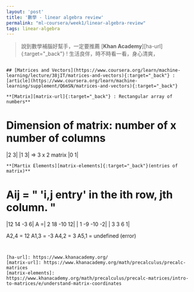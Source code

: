 ```yaml
---
layout: 'post'
title: '數學 - linear algebra review'
permalink: "ml-coursera/week1/linear-algebra-review"
tags: linear-algebra
---
```


> 說到數學補腦好幫手，一定要推薦     [__Khan Academy__][ha-url]{:target="_back"}  ! 生活良伴，時不時看一看，身心清爽，
~~~發大財你   xX~~~，用過都說好棒棒。

## [Matrices and Vectors](https://www.coursera.org/learn/machine-learning/lecture/38jIT/matrices-and-vectors){:target="_back"} : [article](https://www.coursera.org/learn/machine-learning/supplement/Q6mSN/matrices-and-vectors){:target="_back"}

**[Matrix][matrix-url]{:target="_back"} : Rectangular array of numbers**
~~~
# Dimension of matrix: number of x number of columns

|2 3|
|1 3|  => 3 x 2 matrix
|0 1|
~~~
**[Martix Elements][matrix-elements]{:target="_back"}(entries of matrix)**
~~~
# Aij = " 'i,j entry' in the ith row, jth column. "

   |12 14  -3  6|
A =| 2 18 -10 12| 
   | 1 -9 -10 -2|
   | 3  3  6   1|

A2,4 = 12
A1,3 = -3
A4,2 = 3
A5,1 = undefined (error)
~~~


[ha-url]: https://www.khanacademy.org/
[matrix-url]: https://www.khanacademy.org/math/precalculus/precalc-matrices
[matrix-elements]: https://www.khanacademy.org/math/precalculus/precalc-matrices/intro-to-matrices/e/understand-matrix-coordinates